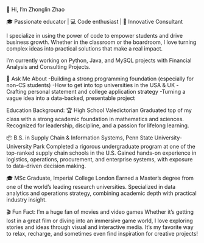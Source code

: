 👋 Hi, I’m Zhonglin Zhao

🎓 Passionate educator | 💻 Code enthusiast | 🧠 Innovative Consultant

I specialize in using the power of code to empower students and drive business growth. Whether in the classroom or the boardroom, I love turning complex ideas into practical solutions that make a real impact.

I’m currently working on Python, Java, and MySQL projects with Financial Analysis and Consulting Projects.

💬 Ask Me About
-Building a strong programming foundation (especially for non-CS students)
-How to get into top universities in the USA & UK
-Crafting personal statement and college application strategy
-Turning a vague idea into a data-backed, presentable project
 
Education Background:
🏆 High School Valedictorian
Graduated top of my class with a strong academic foundation in mathematics and sciences. Recognized for leadership, discipline, and a passion for lifelong learning.

📦 B.S. in Supply Chain & Information Systems, Penn State University-University Park
Completed a rigorous undergraduate program at one of the top-ranked supply chain schools in the U.S. Gained hands-on experience in logistics, operations, procurement, and enterprise systems, with exposure to data-driven decision making.

🎓 MSc Graduate, Imperial College London
Earned a Master’s degree from one of the world’s leading research universities. Specialized in data analytics and operations strategy, combining academic depth with practical industry insight.

🎬 Fun Fact: I’m a huge fan of movies and video games
Whether it’s getting lost in a great film or diving into an immersive game world, I love exploring stories and ideas through visual and interactive media. It’s my favorite way to relax, recharge, and sometimes even find inspiration for creative projects!


<!--
**pegasus17717/pegasus17717** is a ✨ _special_ ✨ repository because its `README.md` (this file) appears on your GitHub profile.

Here are some ideas to get you started:

- 🔭 
- 🌱 I’m currently learning ...
- 👯 I’m looking to collaborate on ...
- 🤔 I’m looking for help with ...
- 💬 Ask me about ...
- 📫 How to reach me: ...
- 😄 Pronouns: ...
- ⚡ Fun fact: ...
-->
